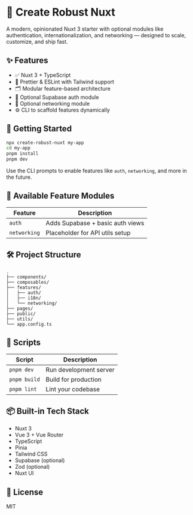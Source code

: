 # 🧱 Create Robust Nuxt

A modern, opinionated Nuxt 3 starter with optional modules like authentication, internationalization, and networking — designed to scale, customize, and ship fast.

## ✨ Features

- ✅ Nuxt 3 + TypeScript
- 🎨 Prettier & ESLint with Tailwind support
- 🗂 Modular feature-based architecture
- 🔐 Optional Supabase auth module
- 📡 Optional networking module
- ⚙️ CLI to scaffold features dynamically

## 🚀 Getting Started

```bash
npx create-robust-nuxt my-app
cd my-app
pnpm install
pnpm dev
````

Use the CLI prompts to enable features like `auth`, `networking`, and more in the future.

## 🧩 Available Feature Modules

| Feature      | Description                      |
| ------------ | -------------------------------- |
| `auth`       | Adds Supabase + basic auth views |
| `networking` | Placeholder for API utils setup  |

## 🛠 Project Structure

```
.
├── components/
├── composables/
├── features/
│   ├── auth/
│   ├── i18n/
│   └── networking/
├── pages/
├── public/
├── utils/
└── app.config.ts
```

## 🧪 Scripts

| Script       | Description            |
| ------------ | ---------------------- |
| `pnpm dev`   | Run development server |
| `pnpm build` | Build for production   |
| `pnpm lint`  | Lint your codebase     |

## 📦 Built-in Tech Stack

* Nuxt 3
* Vue 3 + Vue Router
* TypeScript
* Pinia
* Tailwind CSS
* Supabase (optional)
* Zod (optional)
* Nuxt UI

## 📃 License

MIT
